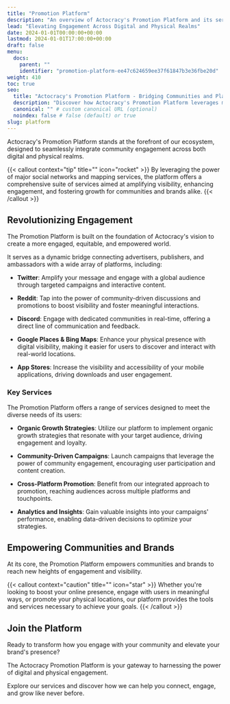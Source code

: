 ```yaml
---
title: "Promotion Platform"
description: "An overview of Actocracy's Promotion Platform and its services, revolutionizing how communities engage with digital and physical spaces."
lead: "Elevating Engagement Across Digital and Physical Realms"
date: 2024-01-01T00:00:00+00:00
lastmod: 2024-01-01T17:00:00+00:00
draft: false
menu:
  docs:
    parent: ""
    identifier: "promotion-platform-ee47c624659ee37f61847b3e36fbe20d"
weight: 410
toc: true
seo:
  title: "Actocracy's Promotion Platform - Bridging Communities and Platforms"
  description: "Discover how Actocracy's Promotion Platform leverages major social networks and mapping services to enhance community engagement and visibility."
  canonical: "" # custom canonical URL (optional)
  noindex: false # false (default) or true
slug: platform
---
```


Actocracy's Promotion Platform stands at the forefront of our ecosystem, designed to seamlessly integrate community engagement across both digital and physical realms.

{{< callout context="tip" title="" icon="rocket" >}}
By leveraging the power of major social networks and mapping services, the platform offers a comprehensive suite of services aimed at amplifying visibility, enhancing engagement, and fostering growth for communities and brands alike.
{{< /callout >}}

## Revolutionizing Engagement

The Promotion Platform is built on the foundation of Actocracy's vision to create a more engaged, equitable, and empowered world.

It serves as a dynamic bridge connecting advertisers, publishers, and ambassadors with a wide array of platforms, including:

- **Twitter**: Amplify your message and engage with a global audience through targeted campaigns and interactive content.

- **Reddit**: Tap into the power of community-driven discussions and promotions to boost visibility and foster meaningful interactions.

- **Discord**: Engage with dedicated communities in real-time, offering a direct line of communication and feedback.

- **Google Places & Bing Maps**: Enhance your physical presence with digital visibility, making it easier for users to discover and interact with real-world locations.

- **App Stores**: Increase the visibility and accessibility of your mobile applications, driving downloads and user engagement.

### Key Services

The Promotion Platform offers a range of services designed to meet the diverse needs of its users:

- **Organic Growth Strategies**: Utilize our platform to implement organic growth strategies that resonate with your target audience, driving engagement and loyalty.

- **Community-Driven Campaigns**: Launch campaigns that leverage the power of community engagement, encouraging user participation and content creation.

- **Cross-Platform Promotion**: Benefit from our integrated approach to promotion, reaching audiences across multiple platforms and touchpoints.

- **Analytics and Insights**: Gain valuable insights into your campaigns' performance, enabling data-driven decisions to optimize your strategies.

## Empowering Communities and Brands

At its core, the Promotion Platform empowers communities and brands to reach new heights of engagement and visibility.

{{< callout context="caution" title="" icon="star" >}}
Whether you're looking to boost your online presence, engage with users in meaningful ways, or promote your physical locations, our platform provides the tools and services necessary to achieve your goals.
{{< /callout >}}

## Join the Platform

Ready to transform how you engage with your community and elevate your brand's presence?

The Actocracy Promotion Platform is your gateway to harnessing the power of digital and physical engagement.

Explore our services and discover how we can help you connect, engage, and grow like never before.